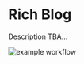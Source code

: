 # Rich Blog

Description TBA...

![example workflow](https://github.com/misikdmitriy/rich-blog/actions/workflows/workflow.yml/badge.svg)
